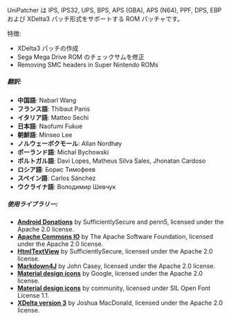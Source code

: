 UniPatcher は IPS, IPS32, UPS, BPS, APS (GBA), APS (N64), PPF, DPS, EBP および XDelta3 パッチ形式をサポートする ROM パッチャです。

特徴:

- XDelta3 パッチの作成
- Sega Mega Drive ROM のチェックサムを修正
- Removing SMC headers in Super Nintendo ROMs

##### 翻訳:

- **中国語**: Nabarl Wang
- **フランス語**: Thibaut Panis
- **イタリア語**: Matteo Sechi
- **日本語**: Naofumi Fukue
- **朝鮮語**: Minseo Lee
- **ノルウェーボクモール**: Allan Nordhøy
- **ポーランド語**: Michal Bychowski
- **ポルトガル語**: Davi Lopes, Matheus Silva Sales, Jhonatan Cardoso
- **ロシア語**: Борис Тимофеев
- **スペイン語**: Carlos Sánchez
- **ウクライナ語**: Володимир Шевчук

##### 使用ライブラリー:

- [**Android Donations**](https://github.com/penn5/donations) by SufficientlySecure and penn5, licensed under the Apache 2.0 license.
- [**Apache Commons IO**](https://commons.apache.org/proper/commons-io/) by The Apache Software Foundation, licensed under the Apache 2.0 license.
- [**HtmlTextView**](https://github.com/SufficientlySecure/html-textview) by SufficientlySecure, licensed under the Apache 2.0 license.
- [**Markdown4J**](https://github.com/jdcasey/markdown4j) by John Casey, licensed under the Apache 2.0 license.
- [**Material design icons**](https://github.com/google/material-design-icons) by Google, licensed under the Apache 2.0 license.
- [**Material design icons**](https://materialdesignicons.com) by community, licensed under SIL Open Font License 1.1.
- [**XDelta version 3**](https://github.com/jmacd/xdelta) by Joshua MacDonald, licensed under the Apache 2.0 license.